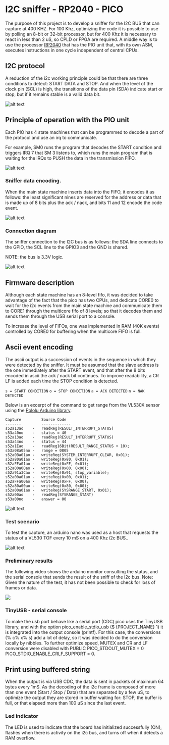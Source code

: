 # I2C sniffer - RP2040 - PICO

The purpose of this project is to develop a sniffer for the I2C BUS that can capture at 400 KHZ. For 100 Khz, optimizing the code it is possible to use by polling an 8-bit or 32-bit processor, but for 400 Khz it is necessary to react in less than 2 uS, so CPLD or FPGA are required. A middle way is to use the processor [RP2040](https://www.raspberrypi.org/products/raspberry-pi-pico/) that has the PIO unit that, with its own ASM, executes instructions in one cycle independent of central CPUs.

## I2C protocol

A reduction of the i2c working principle could be that there are three conditions to detect: START DATA and STOP. And when the level of the clock pin (SCL) is high, the transitions of the data pin (SDA) indicate start or stop, but if it remains stable is a valid data bit.

![alt text](images/I2C_data_transfer.png)

## Principle of operation with the PIO unit

Each PIO has 4 state machines that can be programmed to decode a part of the protocol and use an irq to communicate. 

For example, SM0 runs the program that decodes the START condition and triggers IRQ 7 that SM 3 listens to, which runs the main program that is waiting for the IRQs to PUSH the data in the transmission FIFO.

![alt text](images/block_diagram_pio.png)

### Sniffer data encoding.

When the main state machine inserts data into the FIFO, it encodes it as follows: the least significant nines are reserved for the address or data that is made up of 8 bits plus the ack / nack, and bits 11 and 12 encode the code event.

![alt text](images/fifo_encode_format.png)

### Connection diagram

The sniffer connection to the I2C bus is as follows: the SDA line connects to the GPIO, the SCL line to the GPIO3 and the GND is shared.

NOTE: the bus is 3.3V logic.

![alt text](images/sniffer_diagram.png)

## Firmware description
Although each state machine has an 8-level fifo, it was decided to take advantage of the fact that the pico has two CPUs, and dedicate CORE0 to wait for the i2c events from the main state machine and communicate them to CORE1 through the multicore fifo of 8 levels; so that it decodes them and sends them through the USB serial port to a console.

To increase the level of FIFOs, one was implemented in RAM (40K events) controlled by CORE0 for buffering when the multicore FIFO is full.

## Ascii event encoding
The ascii output is a succession of events in the sequence in which they were detected by the sniffer. It must be assumed that the slave address is the one immediately after the START event, and that after the 8 bits encoded in ascii the ack / nack bit continues. 
To improve readability, a CR LF is added each time the STOP condition is detected.

`s = START CONDITION`
`o = STOP CONDITION`
`a = ACK DETECTED`
`n = NAK DETECTED`

Below is an excerpt of the command to get range from the VL530X sensor using the [Pololu Arduino library](https://github.com/pololu/vl53l0x-arduino/blob/master/VL53L0X.cpp). 

    Capture         Source Code
    -------         -------------
    s52a13ao    -   readReg(RESULT_INTERRUPT_STATUS)
    s53a40no    -   status = 40
    s52a13ao    -   readReg(RESULT_INTERRUPT_STATUS)
    s53a44no    -   status = 44
    s52a1Eao    -   readReg16Bit(RESULT_RANGE_STATUS + 10);
    s53a08a05no -   range = 0805
    s52a0Ba01ao -   writeReg(SYSTEM_INTERRUPT_CLEAR, 0x01);
    s52a80a01ao -   writeReg(0x80, 0x01);
    s52aFFa01ao -   writeReg(0xFF, 0x01);
    s52a00a00ao -   writeReg(0x00, 0x00);
    s52a91a3Cao -   writeReg(0x91, stop_variable);
    s52a00a01ao -   writeReg(0x00, 0x01);
    s52aFFa00ao -   writeReg(0xFF, 0x00);
    s52a80a00ao -   writeReg(0x80, 0x00);
    s52a00a01ao -   writeReg(SYSRANGE_START, 0x01);
    s52a00ao    -   readReg(SYSRANGE_START)
    s53a00no    -   answer = 00


![alt text](images/firmware_cores.png)

### Test scenario 

To test the capture, an arduino nano was used as a host that requests the status of a VL530 TOF every 10 mS on a 400 Khz i2c BUS..

![alt text](images/test_device.png)

### Preliminary results
The following video shows the arduino monitor consulting the status, and the serial console that sends the result of the sniff of the i2c bus.
Note: Given the nature of the test, it has not been possible to check for loss of frames or data.

![](images/i2c_sniff_400khz_10mS_TOF.gif)

### TinyUSB - serial console
To make the usb port behave like a serial port (CDC) pico uses the TinyUSB library, and with the option pico_enable_stdio_usb ($ {PROJECT_NAME} 1) it is integrated into the output console (printf).
For this case, the conversions (% c% x% s) add a lot of delay, so it was decided to do the conversion locally by nibbles.
To further optimize speed, MUTEX and CR and LF conversion were disabled with PUBLIC PICO_STDOUT_MUTEX = 0 PICO_STDIO_ENABLE_CRLF_SUPPORT = 0.

## Print using buffered string
 When the output is via USB CDC, the data is sent in packets of maximum 64 bytes every 1mS. As the decoding of the i2c frame is composed of more than one event (Start / Stop / Data) that are separated by a few uS, to optimize the output they are stored in buffer waiting for: STOP, the buffer is full, or that elapsed more than 100 uS since the last event.

### Led indicator
The LED is used to indicate that the board has initialized successfully (ON), flashes when there is activity on the i2c bus, and turns off when it detects a RAM overflow.